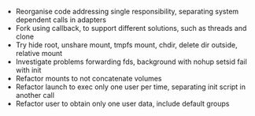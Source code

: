 * Reorganise code addressing single responsibility, separating system dependent calls in adapters
* Fork using callback, to support different solutions, such as threads and clone
* Try hide root, unshare mount, tmpfs mount, chdir, delete dir outside, relative mount
* Investigate problems forwarding fds, background with nohup setsid fail with init
* Refactor mounts to not concatenate volumes
* Refactor launch to exec only one user per time, separating init script in another call
* Refactor user to obtain only one user data, include default groups
